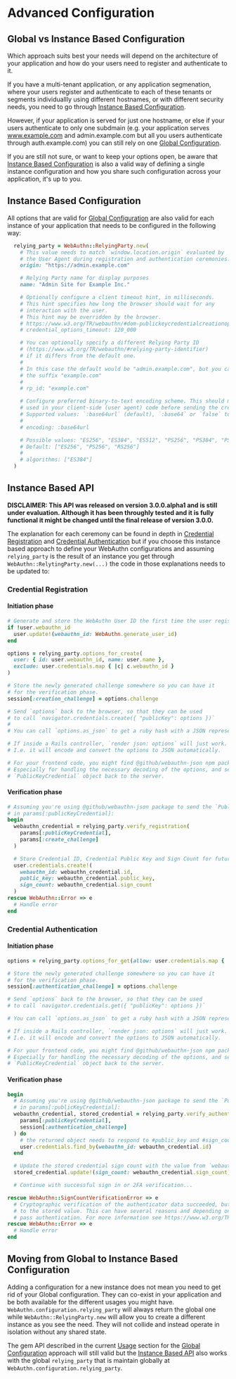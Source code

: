 # Advanced Configuration

## Global vs Instance Based Configuration

Which approach suits best your needs will depend on the architecture of your application and how do your users need to register and authenticate to it.

If you have a multi-tenant application, or any application segmenation, where your users register and authenticate to each of these tenants or segments individuallly using different hostnames, or with different security needs, you need to go through [Instance Based Configuration](#instance-based-configuration).

However, if your application is served for just one hostname, or else if your users authenticate to only one subdmain (e.g. your application serves www.example.com and admin.example.com but all you users authenticate through auth.example.com) you can still rely on one [Global Configuration](../README.md#configuration).

If you are still not sure, or want to keep your options open, be aware that [Instance Based Configuration](#instance-based-configuration) is also a valid way of defining a single instance configuration and how you share such configuration across your application, it's up to you.


## Instance Based Configuration

All options that are valid for [Global Configuration](../README.md#configuration)
are also valid for each instance of your application that needs to be configured in the following way:

```ruby
  relying_party = WebAuthn::RelyingParty.new(
    # This value needs to match `window.location.origin` evaluated by
    # the User Agent during registration and authentication ceremonies.
    origin: "https://admin.example.com"

    # Relying Party name for display purposes
    name: "Admin Site for Example Inc."

    # Optionally configure a client timeout hint, in milliseconds.
    # This hint specifies how long the browser should wait for any
    # interaction with the user.
    # This hint may be overridden by the browser.
    # https://www.w3.org/TR/webauthn/#dom-publickeycredentialcreationoptions-timeout
    # credential_options_timeout: 120_000

    # You can optionally specify a different Relying Party ID
    # (https://www.w3.org/TR/webauthn/#relying-party-identifier)
    # if it differs from the default one.
    #
    # In this case the default would be "admin.example.com", but you can set it to
    # the suffix "example.com"
    #
    # rp_id: "example.com"

    # Configure preferred binary-to-text encoding scheme. This should match the encoding scheme
    # used in your client-side (user agent) code before sending the credential to the server.
    # Supported values: `:base64url` (default), `:base64` or `false` to disable all encoding.
    #
    # encoding: :base64url

    # Possible values: "ES256", "ES384", "ES512", "PS256", "PS384", "PS512", "RS256", "RS384", "RS512", "RS1"
    # Default: ["ES256", "PS256", "RS256"]
    #
    # algorithms: ["ES384"]
  )
```

## Instance Based API

**DISCLAIMER: This API was released on version 3.0.0.alpha1 and is still under evaluation. Although it has been throughly tested and it is fully functional it might be changed until the final release of version 3.0.0.**

The explanation for each ceremony can be found in depth in [Credential Registration](../README.md#credential-registration) and [Credential Authentication](../README.md#credential-authentication) but if you choose this instance based approach to define your WebAuthn configurations and assuming `relying_party` is the result of an instance you get through `WebAuthn::RelytingParty.new(...)` the code in those explanations needs to be updated to:

### Credential Registration

#### Initiation phase

```ruby
# Generate and store the WebAuthn User ID the first time the user registers a credential
if !user.webauthn_id
  user.update!(webauthn_id: WebAuthn.generate_user_id)
end

options = relying_party.options_for_create(
  user: { id: user.webauthn_id, name: user.name },
  exclude: user.credentials.map { |c| c.webauthn_id }
)

# Store the newly generated challenge somewhere so you can have it
# for the verification phase.
session[:creation_challenge] = options.challenge

# Send `options` back to the browser, so that they can be used
# to call `navigator.credentials.create({ "publicKey": options })`
#
# You can call `options.as_json` to get a ruby hash with a JSON representation if needed.

# If inside a Rails controller, `render json: options` will just work.
# I.e. it will encode and convert the options to JSON automatically.

# For your frontend code, you might find @github/webauthn-json npm package useful.
# Especially for handling the necessary decoding of the options, and sending the
# `PublicKeyCredential` object back to the server.
```

#### Verification phase

```ruby
# Assuming you're using @github/webauthn-json package to send the `PublicKeyCredential` object back
# in params[:publicKeyCredential]:
begin
  webauthn_credential = relying_party.verify_registration(
    params[:publicKeyCredential],
    params[:create_challenge]
  )

  # Store Credential ID, Credential Public Key and Sign Count for future authentications
  user.credentials.create!(
    webauthn_id: webauthn_credential.id,
    public_key: webauthn_credential.public_key,
    sign_count: webauthn_credential.sign_count
  )
rescue WebAuthn::Error => e
  # Handle error
end
```

### Credential Authentication

#### Initiation phase

```ruby
options = relying_party.options_for_get(allow: user.credentials.map { |c| c.webauthn_id })

# Store the newly generated challenge somewhere so you can have it
# for the verification phase.
session[:authentication_challenge] = options.challenge

# Send `options` back to the browser, so that they can be used
# to call `navigator.credentials.get({ "publicKey": options })`

# You can call `options.as_json` to get a ruby hash with a JSON representation if needed.

# If inside a Rails controller, `render json: options` will just work.
# I.e. it will encode and convert the options to JSON automatically.

# For your frontend code, you might find @github/webauthn-json npm package useful.
# Especially for handling the necessary decoding of the options, and sending the
# `PublicKeyCredential` object back to the server.
```

#### Verification phase

```ruby
begin
  # Assuming you're using @github/webauthn-json package to send the `PublicKeyCredential` object back
  # in params[:publicKeyCredential]:
  webauthn_credential, stored_credential = relying_party.verify_authentication(
    params[:publicKeyCredential],
    session[:authentication_challenge]
  ) do
    # the returned object needs to respond to #public_key and #sign_count
    user.credentials.find_by(webauthn_id: webauthn_credential.id)
  end

  # Update the stored credential sign count with the value from `webauthn_credential.sign_count`
  stored_credential.update!(sign_count: webauthn_credential.sign_count)

  # Continue with successful sign in or 2FA verification...

rescue WebAuthn::SignCountVerificationError => e
  # Cryptographic verification of the authenticator data succeeded, but the signature counter was less then or equal
  # to the stored value. This can have several reasons and depending on your risk tolerance you can choose to fail or
  # pass authentication. For more information see https://www.w3.org/TR/webauthn/#sign-counter
rescue WebAuthn::Error => e
  # Handle error
end
```

## Moving from Global to Instance Based Configuration

Adding a configuration for a new instance does not mean you need to get rid of your Global configuration. They can co-exist in your application and be both available for the different usages you might have. `WebAuthn.configuration.relying_party` will always return the global one while `WebAuthn::RelyingParty.new` will allow you to create a different instance as you see the need. They will not collide and instead operate in isolation without any shared state.

The gem API described in the current [Usage](../README.md#usage) section for the [Global Configuration](../README.md#configuration) approach will still valid but the [Instance Based API](#instance-based-api) also works with the global `relying_party` that is maintain globally at `WebAuthn.configuration.relying_party`.